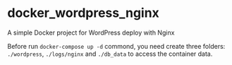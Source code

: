 # docker_wordpress_nginx
A simple Docker project for WordPress deploy with Nginx


Before run `docker-compose up -d` commond, you need create three folders: `./wordpress`, `./logs/nginx` and `./db_data` to access the container data.
